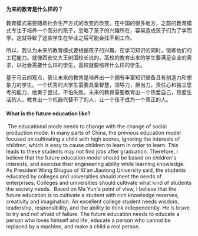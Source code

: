 #### 为来的教育是什么样的？

教育模式需要随着社会生产方式的改变而改变。在中国的很多地方，之前的教育模式专注于培养一个高分的孩子，忽略了孩子的兴趣所在，容易造成孩子们为了学而学。这就导致了这些学生在毕业之后可能会找不到工作。

所以，我认为未来的教育模式要根据孩子的兴趣，在学习知识的同时，锻炼他们的工程能力。就像西安交大王树国校长说的，高校的教育出来的学生要满足企业的需求，以社会需要什么样的学生，高校就要培养什么样的学生。

基于马云的观点，我认未来的教育是培养出一个拥有丰富知识储备且有创造力和想象力的学生。一个优秀的大学生需要具备智慧，领导力，担当力，责任心和独立思考的能力，他勇于尝试，不怕失败。未来的教育需要教育出一个热爱自己，热爱生活的人，教育出一个机器代替不了的人，让一个孩子成为一个真正的人。



#### What is the future education like?
​	The educational mode needs to change with the change of social production mode. In many parts of China, the previous education model focused on cultivating a child with high scores, ignoring the interests of children, which is easy to cause children to learn in order to learn. This leads to these students may not find jobs after graduation.
​	Therefore, I believe that the future education model should be based on children's interests, and exercise their engineering ability while learning knowledge. As President Wang Shuguo of Xi'an Jiaotong University said, the students educated by colleges and universities should meet the needs of enterprises. Colleges and universities should cultivate what kind of students the society needs.
​	Based on Ma Yun's point of view, I believe that the future education is to cultivate a student with rich knowledge reserves, creativity and imagination. An excellent college student needs wisdom, leadership, responsibility, and the ability to think independently. He is brave to try and not afraid of failure. The future education needs to educate a person who loves himself and life, educate a person who cannot be replaced by a machine, and make a child a real person.

